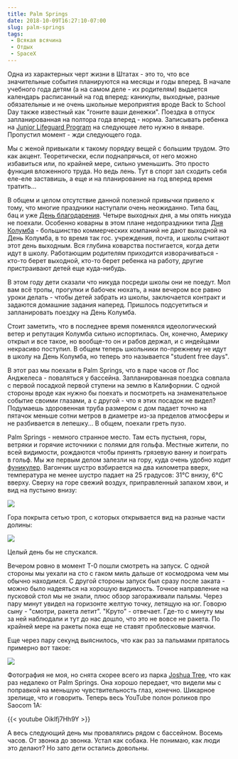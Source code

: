 ```yaml
---
title: Palm Springs
date: 2018-10-09T16:27:10-07:00
slug: palm-springs
tags:
 - Всякая всячина
 - Отдых
 - SpaceX
---
```


Одна из характерных черт жизни в Штатах - это то, что все значительные события
планируются на месяцы и годы вперед. В начале учебного года детям (а на самом
деле - их родителям) выдается календарь расписанный на год вперед: каникулы,
выходные, разные обязательные и не очень школьные мероприятия вроде Back to
School Day также известный как "гоните ваши денежки". Поездка в отпуск
запланированная на полтора года вперед - норма. Записывать ребенка на
[Junior Lifeguard Program][4] на следующее лето нужно в январе. Пропустил
момент - жди следующего года.

Мы с женой привыкали к такому порядку вещей с большим трудом. Это как акцент.
Теоретически, если поднапрячься, от него можно избавиться или, по крайней мере,
сильно уменьшить. Это просто функция вложенного труда. Но ведь лень. Тут в спорт
зал сходить себя еле-еле заставишь, а еще и на планирование на год вперед время
тратить...

<!--more-->

В общем и целом отсутствие данной полезной привычки привело к тому, что многие
праздники наступали очень неожиданно. Типа бац, бац и уже [День благодарения][1].
Четыре выходных дня, а мы опять никуда не поехали. Особенно коварны в этом плане
недопраздники типа [Дня Колумба][2] - большинство коммерческих компаний не дают
выходной на День Колумба, в то время так гос. учреждения, почта, и школы считают
этот день выходным. Вся глубина коварства постигается, когда дети идут в школу.
Работающим родителям приходится изворачиваться - кто-то берет выходной, кто-то
берет ребенка на работу, другие пристраивают детей еще куда-нибудь.

В этом году дети сказали что никуда посреди школы они не поедут. Мол вам всё
тропы, прогулки и бабочек нюхать, а нам вечером все равно уроки делать - чтобы
детей забрать из школы, заключается контракт и задаются домашние задания
наперед. Пришлось подсуетиться и запланировать поездку на День Колумба.

Стоит заметить, что в последнее время поменялся идеологический ветер и репутация
Колумба сильно испортилась. Он, конечно, Америку открыл и все такое, но
вообще-то он и рабов держал, и с индейцами некрасиво поступил. В общем теперь
школьники по-прежнему не идут в школу на День Колумба, но теперь это называется
"student free days".

В этот раз мы поехали в Palm Springs, что в паре часов от Лос Анджелеса -
поваляться у бассейна. Запланированная поездка совпала с первой посадкой первой
ступени на землю в Калифорнии. С одной стороны вроде как нужно бы поехать и
посмотреть на знаменательное событие своими глазами, а с другой - что я этих
посадок не видел? Подумаешь здоровенная труба размером с дом падает точно на
пятачок меньше сотни метров в диаметре из-за пределов атмосферы и не разбивается
в лепешку... В общем, поехали греть пузо.

Palm Springs - немного странное место. Там есть пустыня, горы, ветряки и горячие
источники с полями для гольфа. Местные жители, по всей видимости, рождаются
чтобы принять грязевую ванну и поиграть в гольф. Мы же первым делом залезли на
гору, куда очень удобно ходит [фуникулер][3]. Вагончик шустро взбирается на два
километра вверх, температура не менее шустро падает на 25 градусов: 31°C  внизу,
6°C вверху. Сверху на горе свежий воздух, приправленный запахом хвои, и вид на
пустыню внизу:

[![](/2018/10/palm-sprints-desert-small.jpg)](/2018/10/palm-sprints-desert.jpg)

Гора покрыта сетью троп, с которых открывается вид на разные части долины:

[![](/2018/10/san-jacinto-small.jpg)](/2018/10/san-jacinto.jpg)

Целый день бы не спускался.

Вечером ровно в момент T-0 пошли смотреть на запуск. С одной стороны мы уехали
на сто с гаком миль дальше от космодрома чем мы обычно находимся. С другой
стороны запуск был сразу после заката - можно было надеяться на хорошую
видимость. Точное направление на пусковой стол мы не знали, плюс обзор
загораживали пальмы. Через пару минут увидел на горизонте желтую точку,
летящую на юг. Говорю сыну - "смотри, ракета летит". "Круто" - отвечает. Где-то
с минуту мы за ней наблюдали и тут до нас дошло, что это не вовсе не ракета. По
крайней мере на ракеты пока еще не ставят проблесковые маячки.

Еще через пару секунд выяснилось, что как раз за пальмами пряталось примерно вот 
такое:

[![](/2018/10/falcon-9-selfie-X3-small.jpg)][5]

Фотография не моя, но снята скорее всего из парка [Joshua Tree][6], что как раз
недалеко от Palm Springs. Она хорошо передает, что видели мы с поправкой на
меньшую чувствительность глаз, конечно. Шикарное зрелище, что и говорить. Теперь
весь YouTube полон роликов про Saocom 1A:

{{< youtube OikIfj7Hh9Y >}}

А весь следующий день мы провалялись рядом с бассейном. Восемь часов. От звонка
до звонка. Устал как собака. Не понимаю, как люди это делают? Но зато дети
остались довольны.


[1]: https://en.wikipedia.org/wiki/Thanksgiving_(United_States)
[2]: https://en.wikipedia.org/wiki/Columbus_Day
[3]: https://www.pstramway.com/
[4]: https://www.fire.lacounty.gov/lifeguard/lifeguard-youth-programs/
[5]: https://www.sean-parker.com/Recent-Uploads/
[6]: https://www.nps.gov/jotr/index.htm
